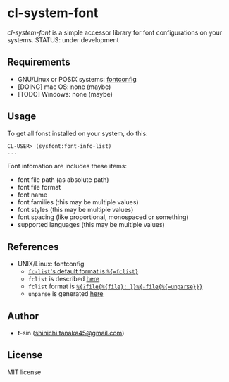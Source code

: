 # cl-system-font

*cl-system-font* is a simple accessor library for font configurations on your systems.
STATUS: under development

## Requirements

- GNU/Linux or POSIX systems: [fontconfig](https://www.freedesktop.org/wiki/Software/fontconfig/)
- [DOING] mac OS: none (maybe)
- [TODO] Windows: none (maybe)

## Usage

To get all fonst installed on your system, do this:

```lisp
CL-USER> (sysfont:font-info-list)
...
```

Font infomation are includes these items:

- font file path (as absolute path)
- font file format
- font name
- font families (this may be multiple values)
- font styles (this may be multiple values)
- font spacing (like proportional, monospaced or something)
- supported languages (this may be multiple values)

## References

- UNIX/Linux: fontconfig
    - [`fc-list`'s default format is `%{=fclist}`](https://gitlab.freedesktop.org/fontconfig/fontconfig/-/blob/f07d7c67e4de05c25ee391e99ee9368f1136317d/fc-list/fc-list.c#L181)
    - `fclist` is described [here](https://www.freedesktop.org/software/fontconfig/fontconfig-devel/fcpatternformat.html)
    - `fclist` format is [`%{?file{%{file}: }}%{-file{%{=unparse}}}`](https://gitlab.freedesktop.org/fontconfig/fontconfig/-/blob/f07d7c67e4de05c25ee391e99ee9368f1136317d/src/fcformat.c#L80)
    - `unparse` is generated [here](https://gitlab.freedesktop.org/fontconfig/fontconfig/-/blob/f07d7c67e4de05c25ee391e99ee9368f1136317d/src/fcname.c#L636)

## Author

- t-sin (<shinichi.tanaka45@gmail.com>)

## License

MIT license
